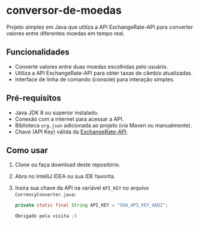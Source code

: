 # conversor-de-moedas

Projeto simples em Java que utiliza a API ExchangeRate-API para converter valores entre diferentes moedas em tempo real.

## Funcionalidades

- Converte valores entre duas moedas escolhidas pelo usuário.
- Utiliza a API ExchangeRate-API para obter taxas de câmbio atualizadas.
- Interface de linha de comando (console) para interação simples.

## Pré-requisitos

- Java JDK 8 ou superior instalado.
- Conexão com a internet para acessar a API.
- Biblioteca `org.json` adicionada ao projeto (via Maven ou manualmente).
- Chave (API Key) válida da [ExchangeRate-API](https://www.exchangerate-api.com).

## Como usar

1. Clone ou faça download deste repositório.
2. Abra no IntelliJ IDEA ou sua IDE favorita.
3. Insira sua chave da API na variável `API_KEY` no arquivo `CurrencyConverter.java`:

   ```java
   private static final String API_KEY = "SUA_API_KEY_AQUI";

   Obrigado pela visita ;) 
